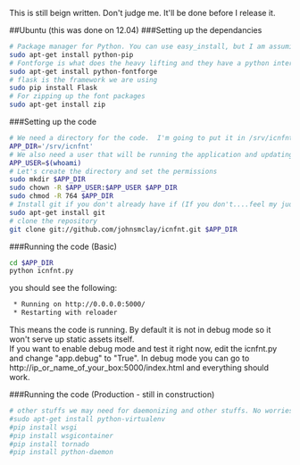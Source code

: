 This is still beign written. Don't judge me. It'll be done before I release it.

##Ubuntu (this was done on 12.04)
###Setting up the dependancies
```bash
# Package manager for Python. You can use easy_install, but I am assumimg it's pip.
sudo apt-get install python-pip
# Fontforge is what does the heavy lifting and they have a python interface to issue commands.
sudo apt-get install python-fontforge
# flask is the framework we are using
sudo pip install Flask
# For zipping up the font packages
sudo apt-get install zip
```
###Setting up the code
```bash
# We need a directory for the code.  I'm going to put it in /srv/icnfnt.
APP_DIR='/srv/icnfnt'
# We also need a user that will be running the application and updating the code, for now I'll use my current user
APP_USER=$(whoami)
# Let's create the directory and set the permissions
sudo mkdir $APP_DIR
sudo chown -R $APP_USER:$APP_USER $APP_DIR
sudo chmod -R 764 $APP_DIR
# Install git if you don't already have if (If you don't....feel my judgement)
sudo apt-get install git
# clone the repository
git clone git://github.com/johnsmclay/icnfnt.git $APP_DIR

```

###Running the code (Basic)
```bash
cd $APP_DIR
python icnfnt.py
```
you should see the following:
```bash
 * Running on http://0.0.0.0:5000/
 * Restarting with reloader
```
This means the code is running. By default it is not in debug mode so it won't serve up static assets itself.  
If you want to enable debug mode and test it right now, edit the icnfnt.py and change "app.debug" to "True".
In debug mode you can go to http://ip_or_name_of_your_box:5000/index.html and everything should work.

###Running the code (Production - still in construction)
```bash
# other stuffs we may need for daemonizing and other stuffs. No worries yet.
#sudo apt-get install python-virtualenv
#pip install wsgi
#pip install wsgicontainer
#pip install tornado
#pip install python-daemon
```
